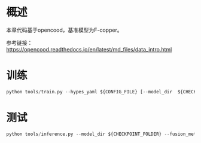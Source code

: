 # 概述

本章代码基于opencood，基准模型为F-copper。

参考链接：https://opencood.readthedocs.io/en/latest/md_files/data_intro.html


# 训练
```python
python tools/train.py --hypes_yaml ${CONFIG_FILE} [--model_dir  ${CHECKPOINT_FOLDER} --half]
```

# 测试
```python
python tools/inference.py --model_dir ${CHECKPOINT_FOLDER} --fusion_method ${FUSION_STRATEGY} [--show_vis] [--show_sequence]
```
